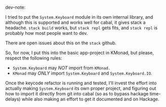 dev-note:

I tried to put the `System.Keyboard` module in its own internal library, and
although this is supported and works well for cabal, it gives stack a headache.
`stack build` works, but `stack repl` gets fits, and `stack repl` is probably
how most people want to dev.

There are open issues about this on the `stack` github. 


So, for now, I put this into the basic app-project in KMonad, but please,
respect the following rules:
- `System.Keyboard` may *NOT* import from `KMonad.`
- `KMonad` may *ONLY* import `System.Keyboard` and `System.Keyboard.IO`.

Once the keycode refactor is running and tested, I'll invest the effort into
actually making `System.Keyboard` its own proper project, and figuring out how
to import it directly from git into cabal (so as to bypass hackage time-delays)
while also making an effort to get it documented and on Hackage.
